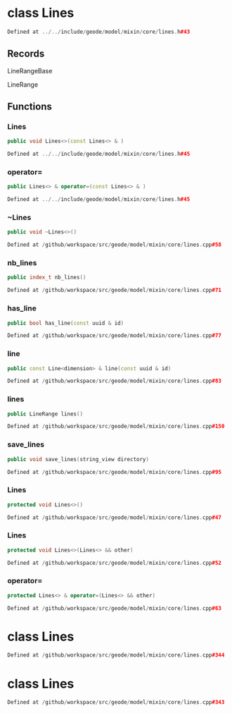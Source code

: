 # class Lines

```cpp
Defined at ../../include/geode/model/mixin/core/lines.h#43
```

## Records

LineRangeBase

LineRange



## Functions

### Lines

```cpp
public void Lines<>(const Lines<> & )
```

```cpp
Defined at ../../include/geode/model/mixin/core/lines.h#45
```

### operator=

```cpp
public Lines<> & operator=(const Lines<> & )
```

```cpp
Defined at ../../include/geode/model/mixin/core/lines.h#45
```

### ~Lines

```cpp
public void ~Lines<>()
```

```cpp
Defined at /github/workspace/src/geode/model/mixin/core/lines.cpp#58
```

### nb_lines

```cpp
public index_t nb_lines()
```

```cpp
Defined at /github/workspace/src/geode/model/mixin/core/lines.cpp#71
```

### has_line

```cpp
public bool has_line(const uuid & id)
```

```cpp
Defined at /github/workspace/src/geode/model/mixin/core/lines.cpp#77
```

### line

```cpp
public const Line<dimension> & line(const uuid & id)
```

```cpp
Defined at /github/workspace/src/geode/model/mixin/core/lines.cpp#83
```

### lines

```cpp
public LineRange lines()
```

```cpp
Defined at /github/workspace/src/geode/model/mixin/core/lines.cpp#150
```

### save_lines

```cpp
public void save_lines(string_view directory)
```

```cpp
Defined at /github/workspace/src/geode/model/mixin/core/lines.cpp#95
```

### Lines

```cpp
protected void Lines<>()
```

```cpp
Defined at /github/workspace/src/geode/model/mixin/core/lines.cpp#47
```

### Lines

```cpp
protected void Lines<>(Lines<> && other)
```

```cpp
Defined at /github/workspace/src/geode/model/mixin/core/lines.cpp#52
```

### operator=

```cpp
protected Lines<> & operator=(Lines<> && other)
```

```cpp
Defined at /github/workspace/src/geode/model/mixin/core/lines.cpp#63
```



# class Lines

```cpp
Defined at /github/workspace/src/geode/model/mixin/core/lines.cpp#344
```

# class Lines

```cpp
Defined at /github/workspace/src/geode/model/mixin/core/lines.cpp#343
```


